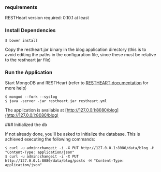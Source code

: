 ### requirements

RESTHeart version required: 0.10.1 at least 

### Install Dependencies

    $ bower install
    
Copy the restheart.jar binary in the blog application directory (this is to avoid editing the paths in the configuration file, since these must be relative to the restheart jar file) 

### Run the Application

Start MongoDB and RESTHeart (refer to [RESTHEART documentation](http://restheart.org/docs/get-up-and-running.html) for more help)

    $ mongod --fork --syslog
    $ java -server -jar restheart.jar restheart.yml

The application is available at [http://127.0.0.1:8080/blog](http://127.0.0.1:8080/blog)

### Initialized the db

If not already done, you'll be asked to initialize the database.
This is achieved executing the following commands:

    $ curl -u admin:changeit -i -X PUT http://127.0.0.1:8080/data/blog -H "Content-Type: application/json"
    $ curl -u admin:changeit -i -X PUT http://127.0.0.1:8080/data/blog/posts -H "Content-Type: application/json"
